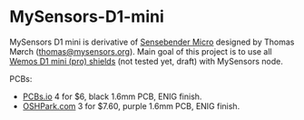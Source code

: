 # MySensors-D1-mini
MySensors D1 mini is derivative of <a href="https://www.openhardware.io/view/1/Sensebender-Micro" target="_blank">Sensebender Micro</a> designed by Thomas Mørch (thomas@mysensors.org).
Main goal of this project is to use all <a href="https://www.wemos.cc/D1-mini-Shields" target="_blank">Wemos D1 mini (pro) shields</a> (not tested yet, draft) with MySensors node.


PCBs:<br>
<ul>
<li><a href="https://pcbs.io/share/zdVkg">PCBs.io</a> 4 for $6, black 1.6mm PCB, ENIG finish.</li>
<li><a href="https://oshpark.com/projects/yifTZHL4">OSHPark.com</a> 3 for $7.60, purple 1.6mm PCB, ENIG finish.</li>
<ul/>
